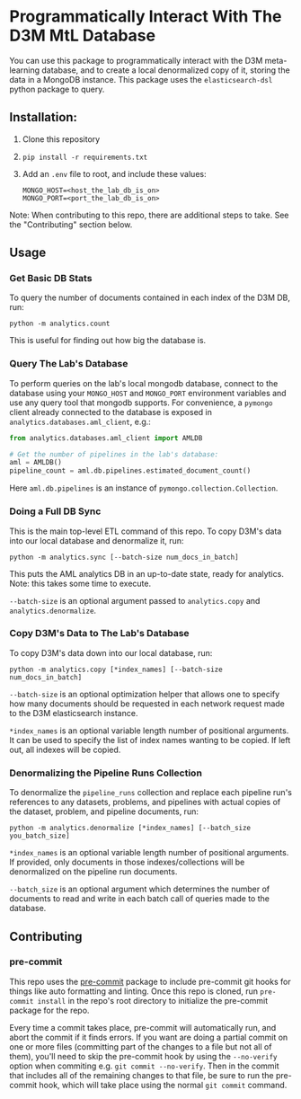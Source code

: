 # Programmatically Interact With The D3M MtL Database

You can use this package to programmatically interact with the D3M meta-learning database, and to create a local denormalized copy of it, storing the data in a MongoDB instance. This package uses the `elasticsearch-dsl` python package to query.

## Installation:

1.  Clone this repository

1.  ```shell
    pip install -r requirements.txt
    ```

1.  Add an `.env` file to root, and include these values:

    ```env
    MONGO_HOST=<host_the_lab_db_is_on>
    MONGO_PORT=<port_the_lab_db_is_on>
    ```

Note: When contributing to this repo, there are additional steps to take. See the "Contributing" section below.

## Usage

### Get Basic DB Stats

To query the number of documents contained in each index of the D3M DB, run:

```shell
python -m analytics.count
```

This is useful for finding out how big the database is.

### Query The Lab's Database

To perform queries on the lab's local mongodb database, connect to the database using your `MONGO_HOST` and `MONGO_PORT` environment variables and use any query tool that mongodb supports. For convenience, a `pymongo` client already connected to the database is exposed in `analytics.databases.aml_client`, e.g.:

```python
from analytics.databases.aml_client import AMLDB

# Get the number of pipelines in the lab's database:
aml = AMLDB()
pipeline_count = aml.db.pipelines.estimated_document_count()
```

Here `aml.db.pipelines` is an instance of `pymongo.collection.Collection`.

### Doing a Full DB Sync

This is the main top-level ETL command of this repo. To copy D3M's data into our local database and denormalize it, run:

```
python -m analytics.sync [--batch-size num_docs_in_batch]
```

This puts the AML analytics DB in an up-to-date state, ready for analytics. Note: this takes some time to execute.

`--batch-size` is an optional argument passed to `analytics.copy` and `analytics.denormalize`.

### Copy D3M's Data to The Lab's Database

To copy D3M's data down into our local database, run: 

```
python -m analytics.copy [*index_names] [--batch-size num_docs_in_batch]
```

`--batch-size` is an optional optimization helper that allows one to specify how many documents should be requested in each network request made to the D3M elasticsearch instance.

`*index_names` is an optional variable length number of positional arguments. It can be used to specify the list of index names wanting to be copied. If left out, all indexes will be copied.

### Denormalizing the Pipeline Runs Collection

To denormalize the `pipeline_runs` collection and replace each pipeline run's references to any datasets, problems, and pipelines with actual copies of the dataset, problem, and pipeline documents, run:

```
python -m analytics.denormalize [*index_names] [--batch_size you_batch_size]
```

`*index_names` is an optional variable length number of positional arguments. If provided, only documents in those indexes/collections will be denormalized on the pipeline run documents.

`--batch_size` is an optional argument which determines the number of documents to read and write in each batch call of queries made to the database.

## Contributing

### pre-commit

This repo uses the [pre-commit](https://pre-commit.com/#intro) package to include pre-commit git hooks for things like auto formatting and linting. Once this repo is cloned, run `pre-commit install` in the repo's root directory to initialize the pre-commit package for the repo.

Every time a commit takes place, pre-commit will automatically run, and abort the commit if it finds errors. If you want are doing a partial commit on one or more files (committing part of the changes to a file but not all of them), you'll need to skip the pre-commit hook by using the `--no-verify` option when commiting e.g. `git commit --no-verify`. Then in the commit that includes all of the remaining changes to that file, be sure to run the pre-commit hook, which will take place using the normal `git commit` command.
